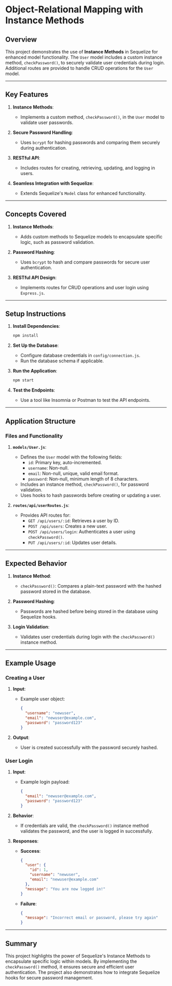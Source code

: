 # Object-Relational Mapping with Instance Methods

## Overview

This project demonstrates the use of **Instance Methods** in Sequelize for enhanced model functionality. The `User` model includes a custom instance method, `checkPassword()`, to securely validate user credentials during login. Additional routes are provided to handle CRUD operations for the `User` model.

---

## Key Features

1. **Instance Methods**:

   - Implements a custom method, `checkPassword()`, in the `User` model to validate user passwords.

2. **Secure Password Handling**:

   - Uses `bcrypt` for hashing passwords and comparing them securely during authentication.

3. **RESTful API**:

   - Includes routes for creating, retrieving, updating, and logging in users.

4. **Seamless Integration with Sequelize**:
   - Extends Sequelize's `Model` class for enhanced functionality.

---

## Concepts Covered

1. **Instance Methods**:

   - Adds custom methods to Sequelize models to encapsulate specific logic, such as password validation.

2. **Password Hashing**:

   - Uses `bcrypt` to hash and compare passwords for secure user authentication.

3. **RESTful API Design**:
   - Implements routes for CRUD operations and user login using `Express.js`.

---

## Setup Instructions

1. **Install Dependencies**:

   ```bash
   npm install
   ```

2. **Set Up the Database**:

   - Configure database credentials in `config/connection.js`.
   - Run the database schema if applicable.

3. **Run the Application**:

   ```bash
   npm start
   ```

4. **Test the Endpoints**:

   - Use a tool like Insomnia or Postman to test the API endpoints.

---

## Application Structure

### **Files and Functionality**

1. **`models/User.js`**:

   - Defines the `User` model with the following fields:
     - `id`: Primary key, auto-incremented.
     - `username`: Non-null.
     - `email`: Non-null, unique, valid email format.
     - `password`: Non-null, minimum length of 8 characters.
   - Includes an instance method, `checkPassword()`, for password validation.
   - Uses hooks to hash passwords before creating or updating a user.

2. **`routes/api/userRoutes.js`**:
   - Provides API routes for:
     - `GET /api/users/:id`: Retrieves a user by ID.
     - `POST /api/users`: Creates a new user.
     - `POST /api/users/login`: Authenticates a user using `checkPassword()`.
     - `PUT /api/users/:id`: Updates user details.

---

## Expected Behavior

1. **Instance Method**:

   - `checkPassword()`: Compares a plain-text password with the hashed password stored in the database.

2. **Password Hashing**:

   - Passwords are hashed before being stored in the database using Sequelize hooks.

3. **Login Validation**:
   - Validates user credentials during login with the `checkPassword()` instance method.

---

## Example Usage

### **Creating a User**

1. **Input**:

   - Example user object:
     ```json
     {
       "username": "newuser",
       "email": "newuser@example.com",
       "password": "password123"
     }
     ```

2. **Output**:
   - User is created successfully with the password securely hashed.

### **User Login**

1. **Input**:

   - Example login payload:
     ```json
     {
       "email": "newuser@example.com",
       "password": "password123"
     }
     ```

2. **Behavior**:

   - If credentials are valid, the `checkPassword()` instance method validates the password, and the user is logged in successfully.

3. **Responses**:
   - **Success**:
     ```json
     {
       "user": {
         "id": 1,
         "username": "newuser",
         "email": "newuser@example.com"
       },
       "message": "You are now logged in!"
     }
     ```
   - **Failure**:
     ```json
     {
       "message": "Incorrect email or password, please try again"
     }
     ```

---

## Summary

This project highlights the power of Sequelize's Instance Methods to encapsulate specific logic within models. By implementing the `checkPassword()` method, it ensures secure and efficient user authentication. The project also demonstrates how to integrate Sequelize hooks for secure password management.
